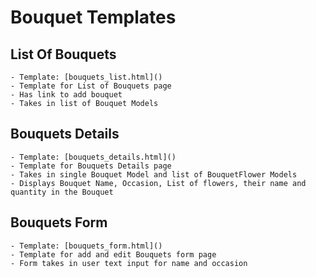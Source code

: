 # Bouquet Templates

## List Of Bouquets
    - Template: [bouquets_list.html]()
    - Template for List of Bouquets page
    - Has link to add bouquet
    - Takes in list of Bouquet Models

## Bouquets Details
    - Template: [bouquets_details.html]()
    - Template for Bouquets Details page
    - Takes in single Bouquet Model and list of BouquetFlower Models
    - Displays Bouquet Name, Occasion, List of flowers, their name and quantity in the Bouquet

## Bouquets Form
    - Template: [bouquets_form.html]()
    - Template for add and edit Bouquets form page
    - Form takes in user text input for name and occasion

